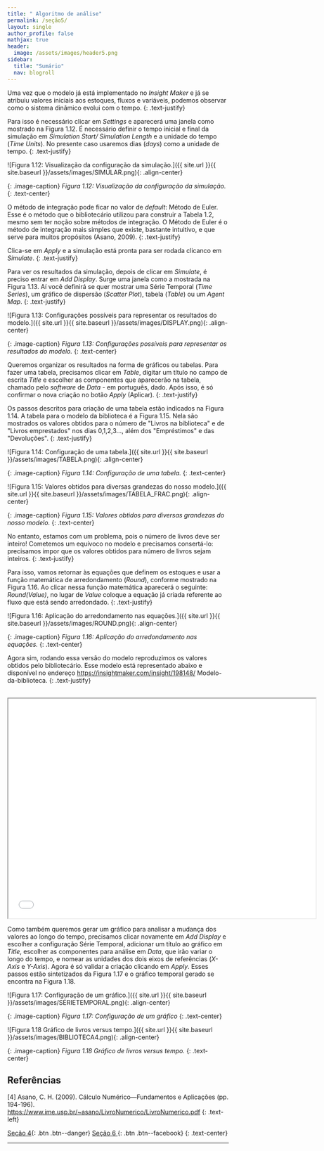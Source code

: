 ```yaml
---
title: " Algoritmo de análise"
permalink: /seção5/
layout: single
author_profile: false
mathjax: true
header:
  image: /assets/images/header5.png
sidebar:
  title: "Sumário"
  nav: blogroll
---
```


Uma vez que o modelo  já está implementado no _Insight Maker_ e já se atribuiu valores iniciais aos estoques, fluxos e variáveis, podemos observar como o sistema dinâmico evolui com o tempo. 
{: .text-justify}

  Para isso é necessário clicar em _Settings_ e aparecerá uma janela como mostrado na Figura 1.12.
É necessário definir o tempo inicial e final da simulação em _Simulation Start/ Simulation Length_
e a unidade do tempo (_Time Units_). No presente caso usaremos dias (_days_) como a unidade de tempo.
{: .text-justify}

![Figura 1.12: Visualização da configuração da simulação.]({{ site.url }}{{ site.baseurl
}}/assets/images/SIMULAR.png){: .align-center}   

{: .image-caption}
*Figura 1.12: Visualização da configuração da simulação.*
 {: .text-center}
 
O método de integração pode ficar no valor de _default_: Método de Euler. Esse é o método
que o bibliotecário utilizou para construir a Tabela 1.2, mesmo sem ter noção sobre métodos de integração. O Método de Euler é o método de integração mais simples que existe, bastante intuitivo, e que serve para muitos propósitos (Asano, 2009).
{: .text-justify}

 Clica-se em _Apply_ e a simulação está pronta para ser rodada clicanco em _Simulate_. 
{: .text-justify}
 
 Para ver os resultados da simulação, depois de clicar em _Simulate_, é preciso entrar em _Add
Display_. Surge uma janela como a mostrada na Figura 1.13. Aí você definirá se quer mostrar uma
Série Temporal (_Time Series_), um gráfico de dispersão (_Scatter Plot_), tabela (_Table_) ou um _Agent
Map_.
{: .text-justify}

![Figura 1.13: Configurações possíveis para representar os resultados do modelo.]({{ site.url }}{{ site.baseurl
}}/assets/images/DISPLAY.png){: .align-center}   

{: .image-caption}
*Figura 1.13: Configurações possíveis para representar os resultados do modelo.*
 {: .text-center}
 
 Queremos organizar os resultados na forma de gráficos ou tabelas. Para fazer uma tabela,
precisamos clicar em _Table_, digitar um título no campo de escrita _Title_ e escolher as componentes
que aparecerão na tabela, chamado pelo _software_ de _Data_ - em português, dado. Após isso, é só confirmar o nova criação no botão _Apply_ (Aplicar).
{: .text-justify} 
 
Os passos descritos para criação de uma tabela estão indicados na Figura 1.14. A tabela para
o modelo da biblioteca é a Figura 1.15. Nela são mostrados os valores obtidos para o número
de "Livros na biblioteca" e de "Livros emprestados" nos dias 0,1,2,3..., além dos "Empréstimos" e das
"Devoluções". 
{: .text-justify} 

![Figura 1.14: Configuração de uma tabela.]({{ site.url }}{{ site.baseurl
}}/assets/images/TABELA.png){: .align-center}   

{: .image-caption}
*Figura 1.14: Configuração de uma tabela.*
 {: .text-center}
  
![Figura 1.15: Valores obtidos para diversas grandezas do nosso modelo.]({{ site.url }}{{ site.baseurl
}}/assets/images/TABELA_FRAC.png){: .align-center}   

{: .image-caption}
*Figura 1.15: Valores obtidos para diversas grandezas do nosso modelo.*
 {: .text-center}
 
No entanto, estamos com um problema, pois o número de livros deve ser inteiro! Cometemos
um equívoco no modelo e precisamos consertá-lo: precisamos impor que os valores obtidos para
número de livros sejam inteiros. 
{: .text-justify}

Para isso, vamos retornar às equações que definem os estoques
e usar a função matemática de arredondamento (_Round_), conforme mostrado na Figura 1.16. Ao
clicar nessa função matemática aparecerá o seguinte: _Round(Value)_, no lugar de _Value_ coloque a
equação já criada referente ao fluxo que está sendo arredondado.
{: .text-justify}

![Figura 1.16: Aplicação do arredondamento nas equações.]({{ site.url }}{{ site.baseurl
}}/assets/images/ROUND.png){: .align-center}   

{: .image-caption}
*Figura 1.16: Aplicação do arredondamento nas equações.*
{: .text-center}

Agora sim, rodando essa versão do modelo reproduzimos os valores obtidos pelo bibliotecário. Esse modelo está representado abaixo e disponível no endereço <a href="https://insightmaker.com/insight/198148/
Modelo-da-biblioteca">https://insightmaker.com/insight/198148/
Modelo-da-biblioteca</a>. 
{: .text-justify} 

<p style="text-align: center;"> <iframe width="700" height="500" src="//InsightMaker.com/insight/198148/embed?topBar=1&sideBar=1&zoom=1" 
title="Embedded Insight"></iframe></p>

Como também queremos gerar um gráfico para analisar a mudança dos valores ao longo do
tempo, precisamos clicar novamente em _Add Display_ e escolher a configuração Série Temporal,
adicionar um título ao gráfico em _Title_, escolher as componentes para análise em _Data_, que irão
variar o longo do tempo, e nomear as unidades dos dois eixos de referências (_X-Axis_ e _Y-Axis_).
Agora é só validar a criação clicando em _Apply_. Esses passos estão sintetizados da Figura 1.17 e o gráfico temporal gerado se encontra na Figura 1.18.
 
![Figura 1.17: Configuração de um gráfico.]({{ site.url }}{{ site.baseurl
 }}/assets/images/SÉRIETEMPORAL.png){: .align-center}   

{: .image-caption}
*Figura 1.17: Configuração de um gráfico*
 {: .text-center}
  
![Figura 1.18 Gráfico de livros versus tempo.]({{ site.url }}{{ site.baseurl
 }}/assets/images/BIBLIOTECA4.png){: .align-center}   

{: .image-caption}
*Figura 1.18 Gráfico de livros versus tempo.*
 {: .text-center}
 
## Referências
 [4] Asano, C. H. (2009). Cálculo Numérico—Fundamentos e Aplicações (pp. 194-196).<br />
<a href="https://www.ime.usp.br/~asano/LivroNumerico/LivroNumerico.pdf">https://www.ime.usp.br/~asano/LivroNumerico/LivroNumerico.pdf</a>
{: .text-left}
 
 
[<i class="fas fa-arrow-alt-circle-left"></i> Seção 4](https://milenalauschner.github.io/MM/seção4/){:
.btn .btn--danger} [ Seção 6 <i class="fas fa-arrow-alt-circle-right"></i>](https://milenalauschner.github.io/MM/seção6/){:
.btn .btn--facebook}
 {: .text-center}
________________________________________________________________________________________________________________________________________________________________________________________________
